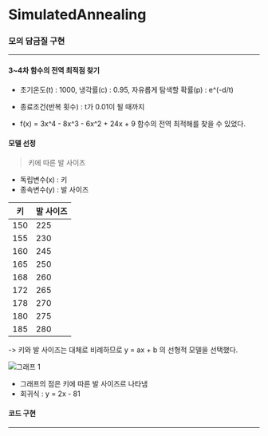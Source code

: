 # SimulatedAnnealing

### 모의 담금질 구현

------

#### 3~4차 함수의 전역 최적점 찾기

* 초기온도(t) : 1000, 냉각률(c) : 0.95, 자유롭게 탐색할 확률(p) : e^(-d/t)

* 종료조건(반복 횟수) : t가 0.01이 될 때까지

* f(x) = 3x^4 - 8x^3 - 6x^2 + 24x + 9 함수의 전역 최적해를 찾을 수 있었다.



#### 모델 선정

> 키에 따른 발 사이즈

* 독립변수(x) : 키
* 종속변수(y) : 발 사이즈



| 키   | 발 사이즈 |
| ---- | ---- |
| 150  | 225  |
| 155  | 230  |
| 160  | 245  |
| 165  | 250  |
| 168  | 260  |
| 172  | 265  |
| 178  | 270  |
| 180  | 275  |
| 185  | 280 |

-> 키와 발 사이즈는 대체로 비례하므로 y = ax + b 의 선형적 모델을 선택했다.



![그래프 1](https://user-images.githubusercontent.com/80325051/121377225-21cb5200-c97d-11eb-9d1a-d6c4f2115340.png)

* 그래프의 점은 키에 따른 발 사이즈르 나타냄
* 회귀식 :  y = 2x - 81







#### 코드 구현

------
